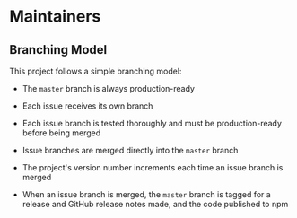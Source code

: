 # Maintainers

## Branching Model

This project follows a simple branching model:

* The `master` branch is always production-ready

* Each issue receives its own branch

* Each issue branch is tested thoroughly and must be production-ready before being merged

* Issue branches are merged directly into the `master` branch

* The project's version number increments each time an issue branch is merged

* When an issue branch is merged, the `master` branch is tagged for a release and GitHub release notes made, and the code published to npm
